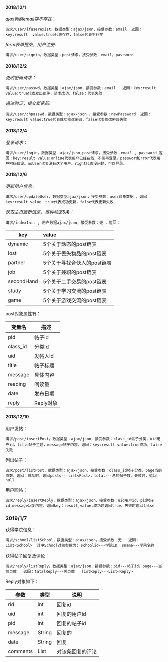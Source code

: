 #### 2018/12/1

*ajax判断email存不存在*：  

`请求/user/ifuserexist，数据类型：ajax/json，接受参数：email  返回：key:result  value:true代表存在，false代表不存在`

*form表单提交，用户注册*:  

`请求/user/signin，数据类型：post请求，接受参数：email，password`

#### 2018/12/2

*更改密码请求：*   

 `请求/user/passwd，数据类型：ajax/json，接受参数：email   返回：key:result value:true代表发出邮件，请求成功，false：代表失败`

*通过验证，提交新密码:*  

`请求/user/chpasswd，数据类型：ajax/json ，接受参数：newPassword  返回：key:result value:true代表成功修改密码，false代表修改密码失败`

#### 2018/12/4

*登录请求：*  

`请求/user/login，数据类型：ajax/json,post请求，接受参数：email , password 返回：key:result value:online代表用户已经在线，不能再登录。passwordError代表用户密码错误。noUser代表没有这个用户。right代表没问题，可以登录。`

#### 2018/12/6

*更新用户信息*：

`请求/user/updateUser，数据类型ajax/json，接受参数：user对象数据 ，返回key:result value：true代表成功更新，false代表更新失败`

*获取主页最新信息，每种动态5条：*

`请求/indexInit , 用户数据ajax/json，接受参数：无 ，返回：`

| key        | value                       |
| ---------- | :-------------------------- |
| dynamic    | 5个关于动态的post链表       |
| lost       | 5个关于丢失物品的post链表   |
| partner    | 5个关于寻找合伙人的post链表 |
| job        | 5个关于兼职的post链表       |
| secondHand | 5个关于二手交易的post链表   |
| study      | 5个关于学习交流的post链表   |
| game       | 5个关于游戏交流的post链表   |

post对象属性有：

| 变量名   | 描述      |
| -------- | --------- |
| pid      | 帖子id    |
| class_id | 分类Id    |
| uid      | 发帖人id  |
| title    | 帖子标题  |
| message  | 具体内容  |
| reading  | 阅读量    |
| date     | 发布日期  |
| reply    | Reply对象 |

#### 2018/12/10

用户发帖：

`请求/post/insertPost，数据类型：ajax/json，接受参数：class_id帖子分类，uid用户id，title帖子主题，message帖子内容。返回：key:result value:true成功，false失败`

列出帖子：

`请求/post/listPost，数据类型：ajax/json，接受参数：class_id帖子分类，page当前页数。返回：成功时，返回posts---list<Post>，total---总的帖子数。失败时，返回null`

用户回帖：

`请求/reply/insertReply，数据类型：ajax/json，接受参数：uid用户id，pid帖子id,message回复内容。返回key：result,value:成功时返回true，失败时返回false`



### 2019/1/7

获得学院信息：

`请求/school/listSchool，数据类型：ajax/json，接受参数：无   返回：List<School>  其中School对象参数为: schoolid---学院ID  sname---学院名称`

获得帖子回复及评论：

`请求/reply/listReply，数据类型：ajax/json，接受参数：pid---帖子id，page---当前页数   返回：tatalReply---总页数   listReply---List<Reply>`

Reply对象如下：

| 参数     | 类型          | 说明             |
| -------- | ------------- | ---------------- |
| rid      | int           | 回复id           |
| uid      | int           | 回复的用户id     |
| pid      | int           | 回复的帖子id     |
| message  | String        | 回复的           |
| date     | String        | 回复             |
| comments | List<Comment> | 对该条回复的评论 |



